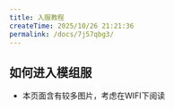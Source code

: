 ```yaml
---
title: 入服教程
createTime: 2025/10/26 21:21:36
permalink: /docs/7j57qbg3/
---
```


## 如何进入模组服

- 本页面含有较多图片，考虑在WIFI下阅读

